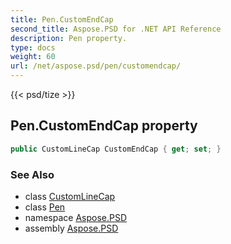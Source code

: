 ```yaml
---
title: Pen.CustomEndCap
second_title: Aspose.PSD for .NET API Reference
description: Pen property. 
type: docs
weight: 60
url: /net/aspose.psd/pen/customendcap/
---
```

{{< psd/tize >}}
## Pen.CustomEndCap property

```csharp
public CustomLineCap CustomEndCap { get; set; }
```

### See Also

* class [CustomLineCap](../../customlinecap/)
* class [Pen](../)
* namespace [Aspose.PSD](../../pen/)
* assembly [Aspose.PSD](../../../)


